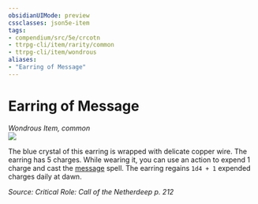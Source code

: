 ```yaml
---
obsidianUIMode: preview
cssclasses: json5e-item
tags:
- compendium/src/5e/crcotn
- ttrpg-cli/item/rarity/common
- ttrpg-cli/item/wondrous
aliases: 
- "Earring of Message"
---
```

# Earring of Message
*Wondrous Item, common*  
![](/3-Mechanics/CLI/items/img/earring-of-message.webp#right)  


The blue crystal of this earring is wrapped with delicate copper wire. The earring has 5 charges. While wearing it, you can use an action to expend 1 charge and cast the [message](/3-Mechanics/CLI/spells/message.md) spell. The earring regains `1d4 + 1` expended charges daily at dawn.

*Source: Critical Role: Call of the Netherdeep p. 212*